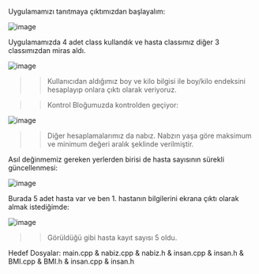 Uygulamamızı tanıtmaya çıktımızdan başlayalım:

![image](https://github.com/isleyen/patientHealthRecordSystem/assets/136992260/0f29297d-e367-4db9-be2b-f02525ce413f)

Uygulamamızda 4 adet class kullandık ve hasta classımız diğer 3 classımızdan miras aldı.

![image](https://github.com/isleyen/patientHealthRecordSystem/assets/136992260/f8d9dbad-120f-4d2c-ae8f-870eabbf522b)

>> Kullanıcıdan aldığımız boy ve kilo bilgisi ile boy/kilo endeksini hesaplayıp onlara çıktı olarak veriyoruz.

>> Kontrol Bloğumuzda kontrolden geçiyor:

![image](https://github.com/isleyen/patientHealthRecordSystem/assets/136992260/0efcaced-32dd-440e-a9ca-57c52a2d53b0)

>> Diğer hesaplamalarımız da nabız. Nabzın yaşa göre maksimum ve minimum değeri aralık şeklinde verilmiştir.

Asıl değinmemiz gereken yerlerden birisi de hasta sayısının sürekli güncellenmesi:

![image](https://github.com/isleyen/patientHealthRecordSystem/assets/136992260/8ba93aff-64a2-46de-ba21-b13c0e42e8b2)

Burada 5 adet hasta var ve ben 1. hastanın bilgilerini ekrana çıktı olarak almak istediğimde:

![image](https://github.com/isleyen/patientHealthRecordSystem/assets/136992260/ce15fec4-3dc2-4f70-8a28-c0a826aa01b0)

>> Görüldüğü gibi hasta kayıt sayısı 5 oldu.

Hedef Dosyalar: main.cpp & nabiz.cpp & nabiz.h & insan.cpp & insan.h & BMI.cpp & BMI.h & insan.cpp & insan.h

